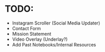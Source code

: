 # TODO:
- Instagram Scroller (Social Media Updater)
- Contact Form
- Mission Statement
- Video Overlay (Underlay?)
- Add Past Notebooks/Internal Resources
